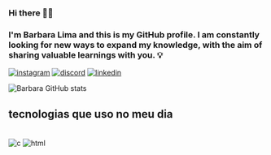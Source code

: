 ### Hi there 👋🏼
### I'm Barbara Lima and this is my GitHub profile. I am constantly looking for new ways to expand my knowledge, with the aim of sharing valuable learnings with you. 💡
[![instagram](https://img.shields.io/badge/Instagram-E4405F?style=for-the-badge&logo=instagram&logoColor=white)](https://www.instagram.com/the_babss/)
[![discord](https://img.shields.io/badge/Discord-7289DA?style=for-the-badge&logo=discord&logoColor=white)](https://www.linkedin.com/in/barbara-lima-89559a247/)
[![linkedin](https://img.shields.io/badge/LinkedIn-0077B5?style=for-the-badge&logo=linkedin&logoColor=white)](https://discord.com/channels/@me/1217195457860866164)

![Barbara GitHub stats](https://github-readme-stats.vercel.app/api?username=barbarakethellyn&show_icons=true&theme=dracula)

## tecnologias que uso no meu dia 
<div style="display: inline_block"><br/>
 <img align="center" alt="c" src="https://img.shields.io/badge/C-00599C?style=for-the-badge&logo=c&logoColor=white"/>
 <img align="center" alt="html" src="https://img.shields.io/badge/HTML-239120?style=for-the-badge&logo=html5&logoColor=white"/>
